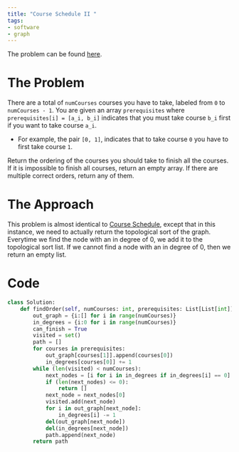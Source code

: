 ```yaml
---
title: "Course Schedule II "
tags:
- software
- graph
---
```

The problem can be found [here](https://leetcode.com/problems/course-schedule-ii/).

# The Problem
There are a total of `numCourses` courses you have to take, labeled from `0` to `numCourses - 1`. You are given an array `prerequisites` where `prerequisites[i] = [a_i, b_i]` indicates that you must take course `b_i` first if you want to take course `a_i`.

- For example, the pair `[0, 1]`, indicates that to take course `0` you have to first take course `1`.

Return the ordering of the courses you should take to finish all the courses. If it is impossible to finish all courses, return an empty array. If there are multiple correct orders, return any of them.

# The Approach
This problem is almost identical to [Course Schedule](/notes/CourseSchedule.md), except that in this instance, we need to actually return the topological sort of the graph. Everytime we find the node with an in degree of 0, we add it to the topological sort list. If we cannot find a node with an in degree of 0, then we return an empty list.

# Code
```python
class Solution:
    def findOrder(self, numCourses: int, prerequisites: List[List[int]]) -> List[int]:
        out_graph = {i:[] for i in range(numCourses)}
        in_degrees = {i:0 for i in range(numCourses)}
        can_finish = True
        visited = set()
        path = []
        for courses in prerequisites:
            out_graph[courses[1]].append(courses[0])
            in_degrees[courses[0]] += 1
        while (len(visited) < numCourses):
            next_nodes = [i for i in in_degrees if in_degrees[i] == 0]
            if (len(next_nodes) <= 0):
                return []
            next_node = next_nodes[0]
            visited.add(next_node)
            for i in out_graph[next_node]:
                in_degrees[i] -= 1
            del(out_graph[next_node])
            del(in_degrees[next_node])
            path.append(next_node)
        return path
```

